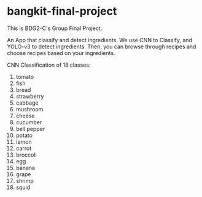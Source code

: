 # bangkit-final-project
This is BDG2-C's Group Final Project.

An App that classify and detect ingredients.
We use CNN to Classify, and YOLO-v3 to detect ingredients. Then, you can browse through recipes and choose recipes based on your ingredients.

CNN Classification of 18 classes:
1. tomato
2. fish
3. bread
4. strawberry
5. cabbage
6. mushroom
7. cheese
8. cucumber
9. bell pepper
10. potato
11. lemon
12. carrot 
13. broccoli
14. egg
15. banana
16. grape
17. shrimp
18. squid
